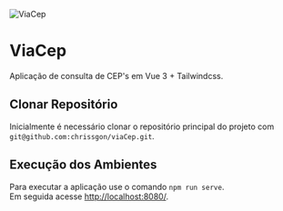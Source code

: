 ![ViaCep](https://i.ibb.co/tMK8wmQ/viacep.png)

# ViaCep
Aplicação de consulta de CEP's em Vue 3 + Tailwindcss.

## Clonar Repositório
Inicialmente é necessário clonar o repositório principal do projeto com
`git@github.com:chrissgon/viaCep.git`.

## Execução dos Ambientes
Para executar a aplicação use o comando `npm run serve`.
<br>
Em seguida acesse <a target="_blank" href="http://localhost:8080/">http://localhost:8080/</a>.
